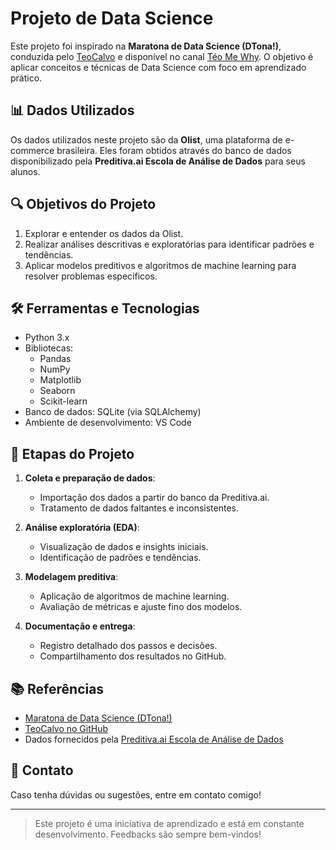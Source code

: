 # Projeto de Data Science

Este projeto foi inspirado na **Maratona de Data Science (DTona!)**, conduzida pelo [TeoCalvo](https://github.com/TeoCalvo) e disponível no canal [Téo Me Why](https://www.youtube.com/@TeoMeWhy). O objetivo é aplicar conceitos e técnicas de Data Science com foco em aprendizado prático.

## 📊 Dados Utilizados

Os dados utilizados neste projeto são da **Olist**, uma plataforma de e-commerce brasileira. Eles foram obtidos através do banco de dados disponibilizado pela **Preditiva.ai Escola de Análise de Dados** para seus alunos.

## 🔍 Objetivos do Projeto

1. Explorar e entender os dados da Olist.
2. Realizar análises descritivas e exploratórias para identificar padrões e tendências.
3. Aplicar modelos preditivos e algoritmos de machine learning para resolver problemas específicos.

## 🛠️ Ferramentas e Tecnologias

- Python 3.x
- Bibliotecas:
  - Pandas
  - NumPy
  - Matplotlib
  - Seaborn
  - Scikit-learn
- Banco de dados: SQLite (via SQLAlchemy)
- Ambiente de desenvolvimento: VS Code

## 🎯 Etapas do Projeto

1. **Coleta e preparação de dados**:
   - Importação dos dados a partir do banco da Preditiva.ai.
   - Tratamento de dados faltantes e inconsistentes.

2. **Análise exploratória (EDA)**:
   - Visualização de dados e insights iniciais.
   - Identificação de padrões e tendências.

3. **Modelagem preditiva**:
   - Aplicação de algoritmos de machine learning.
   - Avaliação de métricas e ajuste fino dos modelos.

4. **Documentação e entrega**:
   - Registro detalhado dos passos e decisões.
   - Compartilhamento dos resultados no GitHub.

## 📚 Referências

- [Maratona de Data Science (DTona!)](https://www.youtube.com/@TeoMeWhy)
- [TeoCalvo no GitHub](https://github.com/TeoCalvo)
- Dados fornecidos pela [Preditiva.ai Escola de Análise de Dados](https://www.preditiva.ai)

## 📩 Contato

Caso tenha dúvidas ou sugestões, entre em contato comigo!

---

> Este projeto é uma iniciativa de aprendizado e está em constante desenvolvimento. Feedbacks são sempre bem-vindos!
